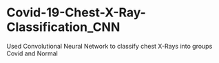 # Covid-19-Chest-X-Ray-Classification_CNN
Used Convolutional Neural Network to classify chest X-Rays into groups Covid and Normal
